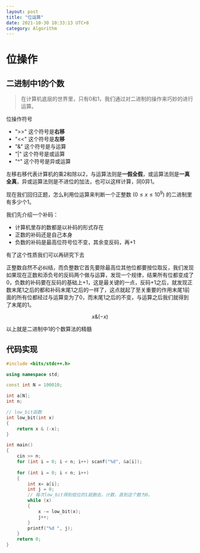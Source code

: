 ```yaml
---
layout: post
title: "位运算"
date: 2021-10-30 10:33:13 UTC+8
category: Algorithm
---
```


# 位操作

## 二进制中1的个数

> 在计算机底层的世界里，只有0和1，我们通过对二进制的操作来巧妙的进行运算。

位操作符号

- ">>" 这个符号是**右移**
- "<<" 这个符号是**左移**
- "&" 这个符号是与运算
- "|" 这个符号是或运算
- "^" 这个符号是异或运算

左移右移代表计算机的乘2和除以2，与运算法则是**一假全假**，或运算法则是**一真全真**，异或运算法则是不进位的加法，也可以这样计算，同0异1。

现在我们回归正题，怎么利用位运算来判断一个正整数 $(0 \le x \le 10^9)$ 的二进制里有多少个1。

我们先介绍一个补码：

- 计算机里存的数都是以补码的形式存在
- 正数的补码还是自己本身
- 负数的补码是最高位符号位不变，其余变反码，再+1

有了这个性质我们可以再研究下去

正整数自然不必纠结，而负整数它首先要除最高位其他位都要按位取反，我们发现如果现在正数和添负号的反码两个做与运算，发现一个规律，结果所有位都变成了0，负数的补码要在反码的基础上+1，这是最关键的一点，反码+1之后，就发现正数末尾1之后的都和补码末尾1之后的一样了，这点就起了至关重要的作用末尾1前面的所有位都经过与运算变为了0，而末尾1之后的不变，与运算之后我们就得到了末尾的1。

$$
x \& (-x)
$$

以上就是二进制中1的个数算法的精髓

## 代码实现

```c++
#include <bits/stdc++.h>

using namespace std;

const int N = 100010;

int a[N];
int n;

// low_bit函数
int low_bit(int x)
{
    return x & (-x);
}

int main()
{
    cin >> n;
    for (int i = 0; i < n; i++) scanf("%d", &a[i]);
    
    for (int i = 0; i < n; i++)
    {
        int x= a[i];
        int j = 0;
        // 每次low_bit得到低位的1就删去，计数，直到这个数为0。
        while (x)
        {
            x -= low_bit(x);
            j++;
        }
        printf("%d ", j);
    }
    return 0;
}
```

